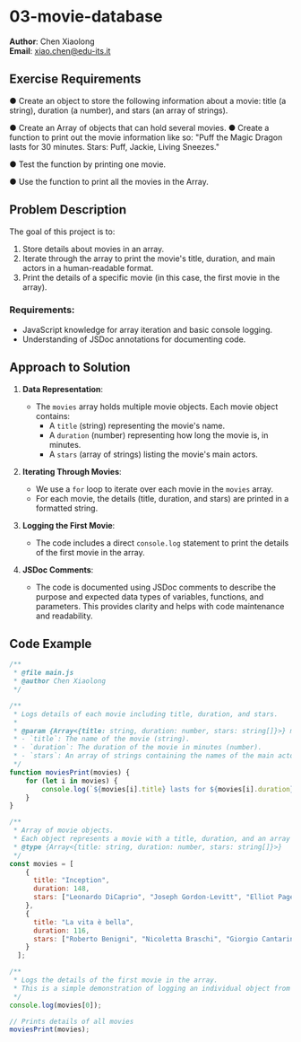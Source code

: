 # 03-movie-database

**Author**: Chen Xiaolong  
**Email**: xiao.chen@edu-its.it  

## Exercise Requirements
● Create an object to store the following information about a movie: title (a
string), duration (a number), and stars (an array of strings).

● Create an Array of objects that can hold several movies.
● Create a function to print out the movie information like so: "Puff the Magic
Dragon lasts for 30 minutes. Stars: Puff, Jackie, Living Sneezes."

● Test the function by printing one movie.

● Use the function to print all the movies in the Array.

## Problem Description

The goal of this project is to:
1. Store details about movies in an array.
2. Iterate through the array to print the movie's title, duration, and main actors in a human-readable format.
3. Print the details of a specific movie (in this case, the first movie in the array).

### Requirements:
- JavaScript knowledge for array iteration and basic console logging.
- Understanding of JSDoc annotations for documenting code.

## Approach to Solution

1. **Data Representation**:
   - The `movies` array holds multiple movie objects. Each movie object contains:
     - A `title` (string) representing the movie's name.
     - A `duration` (number) representing how long the movie is, in minutes.
     - A `stars` (array of strings) listing the movie's main actors.

2. **Iterating Through Movies**:
   - We use a `for` loop to iterate over each movie in the `movies` array.
   - For each movie, the details (title, duration, and stars) are printed in a formatted string.

3. **Logging the First Movie**:
   - The code includes a direct `console.log` statement to print the details of the first movie in the array.

4. **JSDoc Comments**:
   - The code is documented using JSDoc comments to describe the purpose and expected data types of variables, functions, and parameters. This provides clarity and helps with code maintenance and readability.

## Code Example

```javascript
/**
 * @file main.js
 * @author Chen Xiaolong
 */

/**
 * Logs details of each movie including title, duration, and stars.
 * 
 * @param {Array<{title: string, duration: number, stars: string[]}>} movies - Array of movie objects. Each movie object contains:
 * - `title`: The name of the movie (string).
 * - `duration`: The duration of the movie in minutes (number).
 * - `stars`: An array of strings containing the names of the main actors in the movie.
 */
function moviesPrint(movies) {
    for (let i in movies) {
        console.log(`${movies[i].title} lasts for ${movies[i].duration} minutes. Stars: ${movies[i].stars.join(", ")}`);
    }
}

/**
 * Array of movie objects.
 * Each object represents a movie with a title, duration, and an array of stars (actors).
 * @type {Array<{title: string, duration: number, stars: string[]}>}
 */
const movies = [
    {
      title: "Inception",
      duration: 148,
      stars: ["Leonardo DiCaprio", "Joseph Gordon-Levitt", "Elliot Page"]
    },
    {
      title: "La vita è bella",
      duration: 116,
      stars: ["Roberto Benigni", "Nicoletta Braschi", "Giorgio Cantarini"]
    }
  ];

/**
 * Logs the details of the first movie in the array.
 * This is a simple demonstration of logging an individual object from the movies array.
 */
console.log(movies[0]);

// Prints details of all movies
moviesPrint(movies);
